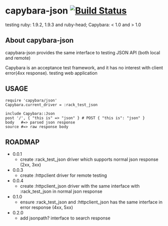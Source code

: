 # capybara-json [![Build Status](https://secure.travis-ci.org/okitan/capybara-json.png)](http://travis-ci.org/okitan/capybara-json)

testing ruby: 1.9.2, 1.9.3 and ruby-head;  Capybara: < 1.0 and > 1.0

## About capybara-json

capybara-json provides the same interface to testing JSON API (both local and remote) 

Capybara is an acceptance test framework, and it has no interest with client error(4xx response).
testing web application 

## USAGE
    require 'capybara/json'
    Capybara.current_driver = :rack_test_json

    include Capybara::Json
    post '/', { "this is" => "json" } # POST { "this is": "json" } 
    body   #=> parsed json response
    source #=> raw response body

## ROADMAP

* 0.0.1
    * create :rack_test_json driver which supports normal json response (2xx, 3xx)
* 0.0.3
    * create :httpclient driver for remote testing
* 0.0.4
    * create :httpclient_json driver with the same interface with :rack_test_json in normal json response
* 0.1.0
    * ensure :rack_test_json and :httpclient_json has the same interface in error response (4xx, 5xx)
* 0.2.0
    * add jsonpath? interface to search response